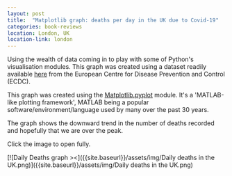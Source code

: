 ```yaml
---
layout: post
title:  "Matplotlib graph: deaths per day in the UK due to Covid-19"
categories: book-reviews
location: London, UK
location-link: london
---
```


Using the wealth of data coming in to play with some of Python's visualisation modules. This graph was created using a dataset readily available [here](https://www.ecdc.europa.eu/en/publications-data/download-todays-data-geographic-distribution-covid-19-cases-worldwide) from the European Centre for Disease Prevention and Control (ECDC).

This graph was created using the [Matplotlib.pyplot](https://matplotlib.org/api/pyplot_api.html) module. It's a 'MATLAB-like plotting framework', MATLAB being a popular software/environment/language used by many over the past 30 years.

<!--description-->

The graph shows the downward trend in the number of deaths recorded and hopefully that we are over the peak.

Click the image to open fully.

[![Daily Deaths graph ><]({{site.baseurl}}/assets/img/Daily deaths in the UK.png)]({{site.baseurl}}/assets/img/Daily deaths in the UK.png)


